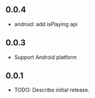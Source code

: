 ## 0.0.4
* android: add isPlaying api

## 0.0.3
* Support Android platform

## 0.0.1

* TODO: Describe initial release.
